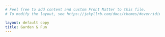 ```yaml
---
# Feel free to add content and custom Front Matter to this file.
# To modify the layout, see https://jekyllrb.com/docs/themes/#overriding-theme-defaults

layout: default copy
title: Garden & Fun
---
```

<style>
div.slide-down {
  width:100%;
  overflow:hidden;
}
div.slide-down h1 {
  animation: 5s slide-down;
  margin-top: 40%;
}

@keyframes slide-down {
  from {
    margin-top: -50%;
    height: 300%; 
  }

  to {
    margin-top: 40%;
    height: 100%;
  }
}
</style>

<div class="slide-down">

<h1>Welcome to Garden & Fun!</h1>
<p><a href="/about.html"> About</a> &#8226; <a href="/blog.html">Blog</a> &#8226; <a href="/staff.html">Staff</a></p>
</div>